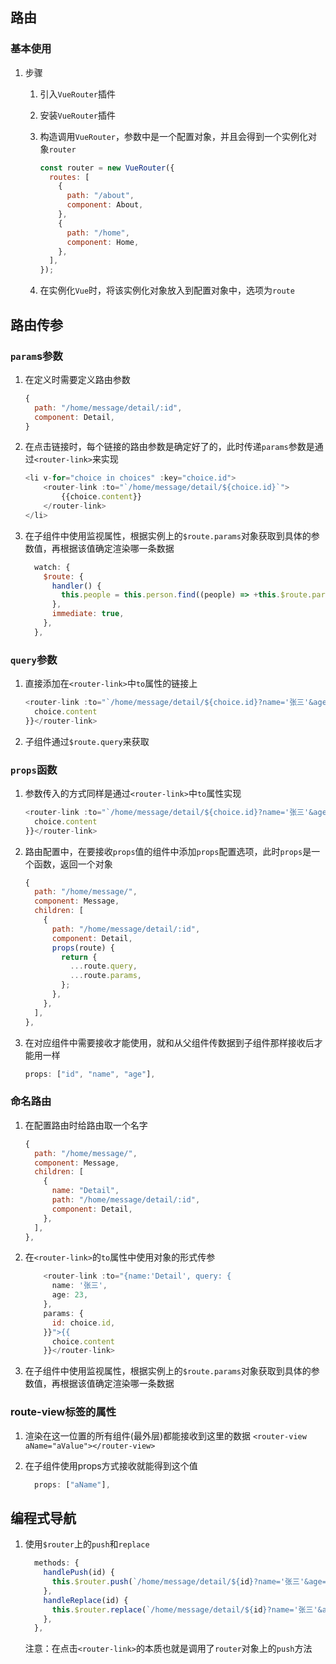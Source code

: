 ## 路由

### 基本使用

1. 步骤

   1. 引入`VueRouter`插件

   2. 安装`VueRouter`插件

   3. 构造调用`VueRouter`，参数中是一个配置对象，并且会得到一个实例化对象`router`

      ```js
      const router = new VueRouter({
        routes: [
          {
            path: "/about",
            component: About,
          },
          {
            path: "/home",
            component: Home,
          },
        ],
      });
      ```

   4. 在实例化`Vue`时，将该实例化对象放入到配置对象中，选项为`route`



## 路由传参

### `param`s参数

1. 在定义时需要定义路由参数

   ```js
   {
     path: "/home/message/detail/:id",
     component: Detail,
   }
   ```

2. 在点击链接时，每个链接的路由参数是确定好了的，此时传递`params`参数是通过`<router-link>`来实现

   ```js
   <li v-for="choice in choices" :key="choice.id">
       <router-link :to="`/home/message/detail/${choice.id}`">
           {{choice.content}}
       </router-link>
   </li>
   ```

3. 在子组件中使用监视属性，根据实例上的`$route.params`对象获取到具体的参数值，再根据该值确定渲染哪一条数据

   ```js
     watch: {
       $route: {
         handler() {
           this.people = this.person.find((people) => +this.$route.params.id === people.id);
         },
         immediate: true,
       },
     },
   ```

### `query`参数

1. 直接添加在`<router-link>`中`to`属性的链接上

   ```js
   <router-link :to="`/home/message/detail/${choice.id}?name='张三'&age='23'`">{{
     choice.content
   }}</router-link>
   ```

2. 子组件通过`$route.query`来获取



### `props`函数

1. 参数传入的方式同样是通过`<router-link>`中`to`属性实现

   ```js
   <router-link :to="`/home/message/detail/${choice.id}?name='张三'&age='23'`">{{
     choice.content
   }}</router-link>
   ```

2. 路由配置中，在要接收`props`值的组件中添加`props`配置选项，此时`props`是一个函数，返回一个对象

   ```js
   {
     path: "/home/message/",
     component: Message,
     children: [
       {
         path: "/home/message/detail/:id",
         component: Detail,
         props(route) {
           return {
             ...route.query,
             ...route.params,
           };
         },
       },
     ],
   },
   ```

3. 在对应组件中需要接收才能使用，就和从父组件传数据到子组件那样接收后才能用一样

   ```js
   props: ["id", "name", "age"],
   ```

### 命名路由

1. 在配置路由时给路由取一个名字

   ```js
   {
     path: "/home/message/",
     component: Message,
     children: [
       {
         name: "Detail",
         path: "/home/message/detail/:id",
         component: Detail,
       },
     ],
   },
   ```

2. 在`<router-link>`的`to`属性中使用对象的形式传参

   ```js
       <router-link :to="{name:'Detail', query: {
         name: '张三',
         age: 23,
       },
       params: {
         id: choice.id,
       }}">{{
         choice.content
       }}</router-link>
   ```

   

3. 在子组件中使用监视属性，根据实例上的`$route.params`对象获取到具体的参数值，再根据该值确定渲染哪一条数据

### route-view标签的属性

1. 渲染在这一位置的所有组件(最外层)都能接收到这里的数据
   `<router-view aName="aValue"></router-view>`

2. 在子组件使用props方式接收就能得到这个值

   ```js
     props: ["aName"],
   ```

   

## 编程式导航

1. 使用`$router`上的`push`和`replace`

   ```js
     methods: {
       handlePush(id) {
         this.$router.push(`/home/message/detail/${id}?name='张三'&age='18'`);
       },
       handleReplace(id) {
         this.$router.replace(`/home/message/detail/${id}?name='张三'&age='18'`);
       },
     },
   ```

   注意：在点击`<router-link>`的本质也就是调用了`router`对象上的`push`方法
